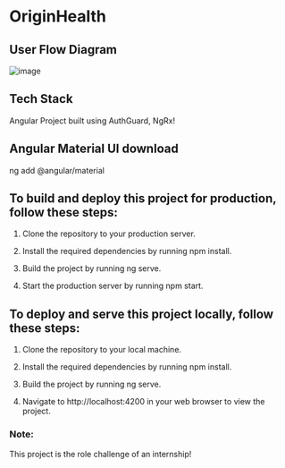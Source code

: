 # OriginHealth

## User Flow Diagram

![image](https://user-images.githubusercontent.com/77841499/226187156-1a68979e-3d5e-48de-894c-c8dbb4aa9e95.png)

## Tech Stack
Angular Project built using AuthGuard, NgRx!


## Angular Material UI download
ng add @angular/material


## To build and deploy this project for production, follow these steps:

1. Clone the repository to your production server.

2. Install the required dependencies by running npm install.

3. Build the project by running ng serve.

4. Start the production server by running npm start.

## To deploy and serve this project locally, follow these steps:

1. Clone the repository to your local machine.

2. Install the required dependencies by running npm install.

3. Build the project by running ng serve.

4. Navigate to http://localhost:4200 in your web browser to view the project.


### Note:

This project is the role challenge of an internship!
